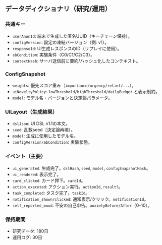 ## データディクショナリ（研究/運用）

### 共通キー
- `userAnonId`: 端末で生成した匿名UUID（キーチェーン保持）。
- `configVersion`: 設定の凍結バージョン（例: v1）。
- `responseId`: UI生成レスポンスのID（リプレイに使用）。
- `abCondition`: 実験条件（C0/C1/C2/C3）。
- `contextHash`: サーバ送信前に要約/ハッシュ化したコンテキスト。

### ConfigSnapshot
- `weights`: 優先スコア重み（`importance/urgency/relief/...`）。
- `uiNoveltyPolicy`: `lowThreshold/highThreshold/dailyBudget` と表示制約。
- `model`: モデル名・バージョンと決定論パラメータ。

### UiLayout（生成結果）
- `dslJson`: UI DSL v1.1の本文。
- `seed`: 乱数seed（決定論再現）。
- `model`: 生成に使用したモデル名。
- `configVersion/abCondition`: 実験状態。

### イベント（主要）
- `ui_generated`: 生成完了。`dslHash`, `seed`, `model`, `configSnapshotHash`。
- `ui_rendered`: 表示完了。
- `card_clicked`: カード押下。`cardId`。
- `action_executed`: アクション実行。`actionId`, `result?`。
- `task_completed`: タスク完了。`taskId`。
- `notification_shown/clicked`: 通知表示/クリック。`notificationId`。
- `self_reported_mood`: 不安の自己申告。`anxietyBefore/After`（0–10）。

### 保持期間
- 研究データ: 180日
- 運用ログ: 30日


